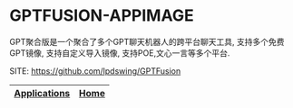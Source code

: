 # GPTFUSION-APPIMAGE

 GPT聚合版是一个聚合了多个GPT聊天机器人的跨平台聊天工具, 支持多个免费GPT镜像, 支持自定义导入镜像, 支持POE,文心一言等多个平台.

 SITE: https://github.com/lpdswing/GPTFusion

 | [Applications](https://portable-linux-apps.github.io/apps.html) | [Home](https://portable-linux-apps.github.io)
 | --- | --- |

